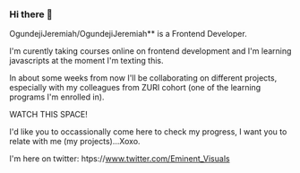 ### Hi there 👋

OgundejiJeremiah/OgundejiJeremiah** is a Frontend Developer.

I'm curently taking courses online on frontend development and I'm learning javascripts at the moment I'm texting this.

In about some weeks from now I'll be collaborating on different projects, especially with my colleagues from ZURI cohort (one of the learning programs I'm enrolled in).

WATCH THIS SPACE!

I'd like you to occassionally come here to check my progress, I want you to relate with me (my projects)...Xoxo.

I'm here on twitter: htps://www.twitter.com/Eminent_Visuals
